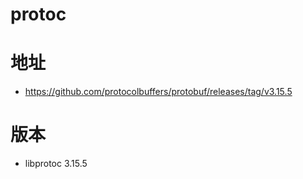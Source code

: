 # protoc

# 地址
- https://github.com/protocolbuffers/protobuf/releases/tag/v3.15.5

# 版本
- libprotoc 3.15.5
